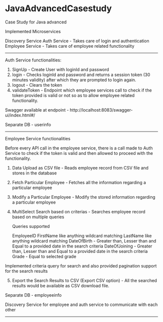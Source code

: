 # JavaAdvancedCasestudy
Case Study for Java advanced


Implemented Microservices

Discovery Service 
Auth Service  - Takes care of login and authentication
Employee Service  - Takes care of employee related functionality

----------------------------------------------------------------------------------------------------------------------------------------------

Auth Service functionalities:

1) SignUp - Create User with loginId and password
2) login - Checks loginId and password and returns a session token (30 minutes validity) after which they are prompted to login again.
3) logout - Clears the token
4) validateToken - Endpoint which employee services call to check if the token provided is valid or not so as to allow employee related functionality.

Swagger available at endpoint - http://localhost:8083/swagger-ui/index.html#/

Separate DB - userinfo

----------------------------------------------------------------------------------------------------------------------------------------------

Employee Service functionalities

Before every API call in the employee service, there is a call made to Auth Service to check if the token is valid and then allowed to proceed with the functionality. 

1) Data Upload as CSV file - Reads employee record from CSV file and stores in the database
2) Fetch Particular Employee - Fetches all the information regarding a particular employee
3) Modify a Particular Employee - Modify the stored information regarding a particular employee 
4) MultiSelect Search based on criterias - Searches employee record based on multiple queries

    Queries supported
    
    EmployeeID
    FirstName like anything wildcard matching
    LastName like anything wildcard matching
    DateOfBirth - Greater than, Lesser than and Equal to a provided date in the search criteria
    DateOfJoining - Greater than, Lesser than and Equal to a provided date in the search criteria
    Grade - Equal to selected grade 

Implemented criteria query for search and also provided pagination support for the search results

5) Export the Search Results to CSV (Export CSV option) -  All the searched results would be available as CSV download file.

Separate DB - employeeinfo

Discovery Service for employee and auth service to communicate with each other

----------------------------------------------------------------------------------------------------------------------------------------------



